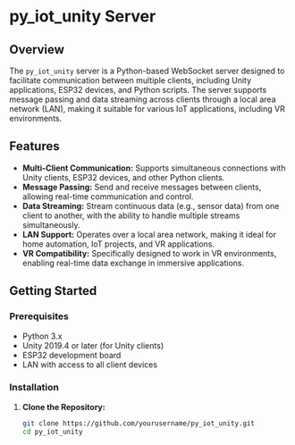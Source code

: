 # py_iot_unity Server

## Overview

The `py_iot_unity` server is a Python-based WebSocket server designed to facilitate communication between multiple clients, including Unity applications, ESP32 devices, and Python scripts. The server supports message passing and data streaming across clients through a local area network (LAN), making it suitable for various IoT applications, including VR environments.

## Features

- **Multi-Client Communication:** Supports simultaneous connections with Unity clients, ESP32 devices, and other Python clients.
- **Message Passing:** Send and receive messages between clients, allowing real-time communication and control.
- **Data Streaming:** Stream continuous data (e.g., sensor data) from one client to another, with the ability to handle multiple streams simultaneously.
- **LAN Support:** Operates over a local area network, making it ideal for home automation, IoT projects, and VR applications.
- **VR Compatibility:** Specifically designed to work in VR environments, enabling real-time data exchange in immersive applications.

## Getting Started

### Prerequisites

- Python 3.x
- Unity 2019.4 or later (for Unity clients)
- ESP32 development board
- LAN with access to all client devices

### Installation

1. **Clone the Repository:**
   ```bash
   git clone https://github.com/yourusername/py_iot_unity.git
   cd py_iot_unity

